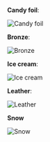 **Candy foil**:

![Candy foil](https://raw.githubusercontent.com/Rasarts/shaders/master/Candy_foil/preview.jpg)

**Bronze**:

![Bronze](https://raw.githubusercontent.com/Rasarts/shaders/master/Bronze/preview.jpg)

**Ice cream**:

![Ice cream](https://raw.githubusercontent.com/Rasarts/shaders/master/Ice_cream/preview.jpg)


**Leather**:

![Leather](https://raw.githubusercontent.com/Rasarts/shaders/master/Leather/preview.jpg)

**Snow**

![Snow](https://raw.githubusercontent.com/Rasarts/shaders/master/Snow/preview.jpg)

